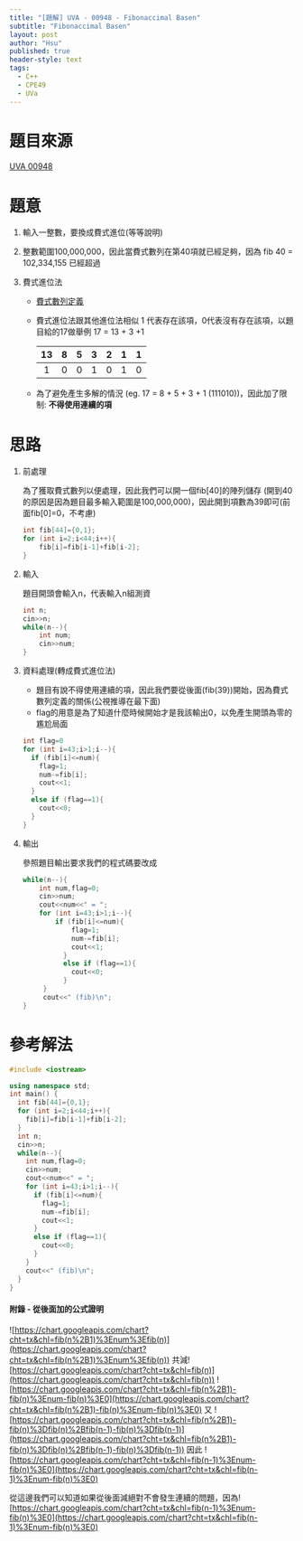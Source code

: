 ```yaml
---
title: "[題解] UVA - 00948 - Fibonaccimal Basen"
subtitle: "Fibonaccimal Basen"
layout: post
author: "Hsu"
published: true
header-style: text
tags:
  - C++
  - CPE49
  - UVa
---
```


# 題目來源
[UVA 00948](https://onlinejudge.org/index.php?option=com_onlinejudge&Itemid=8&category=24&page=show_problem&problem=889)

# 題意
1. 輸入一整數，要換成費式進位(等等說明)
2. 整數範圍100,000,000，因此當費式數列在第40項就已經足夠，因為 fib 40 = 102,334,155 已經超過
3. 費式進位法

    - [費式數列定義](https://zh.wikipedia.org/zh-tw/%E6%96%90%E6%B3%A2%E9%82%A3%E5%A5%91%E6%95%B0)
    - 費式進位法跟其他進位法相似 1 代表存在該項，0代表沒有存在該項，以題目給的17做舉例
        17 = 13 + 3 +1 
        
         13  |  8  |  5  |  3  |  2  |  1  |  1   |
       :----:|:---:|:---:|:---:|:---:|:---:|:----:|
        1    |  0  |  0  |  1  |  0  |  1  | 0    |
     
     - 為了避免產生多解的情況 (eg. 17 = 8 + 5 + 3 + 1 (111010))，因此加了限制: **不得使用連續的項** 

# 思路

1. 前處理
    
    為了獲取費式數列以便處理，因此我們可以開一個fib[40]的陣列儲存 (開到40的原因是因為題目最多輸入範圍是100,000,000)，因此開到項數為39即可(前面fib[0]=0，不考慮)
    
    ```C++
    int fib[44]={0,1};
    for (int i=2;i<44;i++){
        fib[i]=fib[i-1]+fib[i-2];
    }
    ```

2. 輸入

    題目開頭會輸入n，代表輸入n組測資
    ```C++
    int n;
    cin>>n;
    while(n--){
        int num;
        cin>>num;
    }
    ```
    
3. 資料處理(轉成費式進位法)
    
    - 題目有說不得使用連續的項，因此我們要從後面(fib(39))開始，因為費式數列定義的關係(公視推導在最下面)
    - flag的用意是為了知道什麼時候開始才是我該輸出0，以免產生開頭為零的尷尬局面
    
    ```C++
    int flag=0
    for (int i=43;i>1;i--){
      if (fib[i]<=num){
        flag=1;
        num-=fib[i];
        cout<<1;
      }
      else if (flag==1){
        cout<<0;
      }
    }
    ```
    
4. 輸出

    參照題目輸出要求我們的程式碼要改成
    
    ```C++
    while(n--){
        int num,flag=0;
        cin>>num;
        cout<<num<<" = ";
        for (int i=43;i>1;i--){
            if (fib[i]<=num){
                flag=1;
                num-=fib[i];
                cout<<1;
              }
              else if (flag==1){
                cout<<0;
              }
         }
         cout<<" (fib)\n";
    }
    ```
    
# 參考解法
```C++
#include <iostream>

using namespace std;
int main() {
  int fib[44]={0,1};
  for (int i=2;i<44;i++){
    fib[i]=fib[i-1]+fib[i-2];
  }
  int n;
  cin>>n;
  while(n--){
    int num,flag=0;
    cin>>num;
    cout<<num<<" = ";
    for (int i=43;i>1;i--){
      if (fib[i]<=num){
        flag=1;
        num-=fib[i];
        cout<<1;
      }
      else if (flag==1){
        cout<<0;
      }
    }
    cout<<" (fib)\n";
  }
}
```

#### 附錄 - 從後面加的公式證明

![https://chart.googleapis.com/chart?cht=tx&chl=fib(n%2B1)%3Enum%3Efib(n)](https://chart.googleapis.com/chart?cht=tx&chl=fib(n%2B1)%3Enum%3Efib(n))
共減![https://chart.googleapis.com/chart?cht=tx&chl=fib(n)](https://chart.googleapis.com/chart?cht=tx&chl=fib(n))
![https://chart.googleapis.com/chart?cht=tx&chl=fib(n%2B1)-fib(n)%3Enum-fib(n)%3E0](https://chart.googleapis.com/chart?cht=tx&chl=fib(n%2B1)-fib(n)%3Enum-fib(n)%3E0)
又
![https://chart.googleapis.com/chart?cht=tx&chl=fib(n%2B1)-fib(n)%3Dfib(n)%2Bfib(n-1)-fib(n)%3Dfib(n-1)](https://chart.googleapis.com/chart?cht=tx&chl=fib(n%2B1)-fib(n)%3Dfib(n)%2Bfib(n-1)-fib(n)%3Dfib(n-1))
因此
![https://chart.googleapis.com/chart?cht=tx&chl=fib(n-1)%3Enum-fib(n)%3E0](https://chart.googleapis.com/chart?cht=tx&chl=fib(n-1)%3Enum-fib(n)%3E0)

從這邊我們可以知道如果從後面減絕對不會發生連續的問題，因為![https://chart.googleapis.com/chart?cht=tx&chl=fib(n-1)%3Enum-fib(n)%3E0](https://chart.googleapis.com/chart?cht=tx&chl=fib(n-1)%3Enum-fib(n)%3E0)